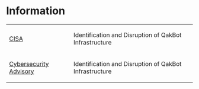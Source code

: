 # Information
<table>
  <tr>
    <td>
      <a href="https://www.cisa.gov/news-events/cybersecurity-advisories/aa23-242a">CISA</a>
    </td>
    <td>
      <p>Identification and Disruption of QakBot Infrastructure</p>
    </td>
  </tr>
  <tr>
    <td>
      <a href="https://www.cisa.gov/sites/default/files/2023-08/aa23-242a-identification-and-disruption-of-qakbot-infrastructure.pdf">Cybersecurity Advisory</a>
    </td>
    <td>
      <p>Identification and Disruption of QakBot Infrastructure</p>
    </td>
  </tr>
</table>
